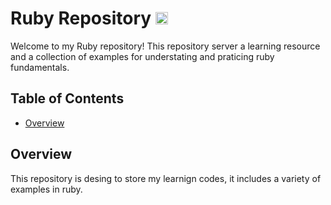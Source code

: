 # Ruby Repository <img loading="lazy" src="https://cdn.jsdelivr.net/gh/devicons/devicon@latest/icons/ruby/ruby-original.svg" width="20" height="20" title="Ruby">


Welcome to my Ruby repository!
This repository server a learning resource and a collection of examples for understating and praticing ruby fundamentals.

## Table of Contents
- [Overview](#overview)


## Overview
This repository is desing to store my learnign codes, it includes a variety of examples in ruby.

